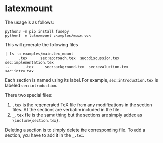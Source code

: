 # latexmount

The usage is as follows:

```
python3 -m pip install fusepy
python3 -m latexmount examples/main.tex
```

This will generate the following files

```
| ls -a examples/main.tex_mount                   
.     .tex      sec:approach.tex  sec:discussion.tex  sec:implementation.tex
..      _.tex     sec:background.tex  sec:evaluation.tex  sec:intro.tex
```

Each section is named using its label. For example, `sec:introduction.tex`
is labeled `sec:introduction`.

There two special files:

1. `.tex` is the regenerated TeX file from any modifications in the section
   files. All the sections are verbatim included in the file.
2. `_.tex` file is the same thing but the sections are simply
   added as `\include{section.tex}`.

Deleting a section is to simply delete the corresponding file. To add a section,
you have to add it in the `_.tex`.


